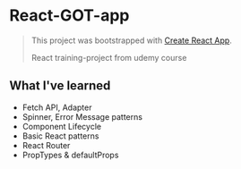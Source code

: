 # React-GOT-app

> This project was bootstrapped with [Create React App](https://github.com/facebook/create-react-app).
>
> React training-project from udemy course

## What I've learned

- Fetch API, Adapter
- Spinner, Error Message patterns
- Component Lifecycle
- Basic React patterns
- React Router
- PropTypes & defaultProps
